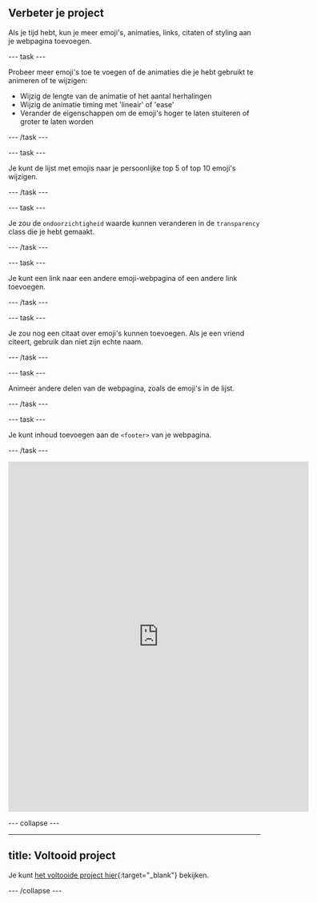 ## Verbeter je project

<div style="display: flex; flex-wrap: wrap">
<div style="flex-basis: 200px; flex-grow: 1; margin-right: 15px;">
Als je tijd hebt, kun je meer emoji's, animaties, links, citaten of styling aan je webpagina toevoegen. 
</div>
</div>

--- task ---

Probeer meer emoji's toe te voegen of de animaties die je hebt gebruikt te animeren of te wijzigen:

- Wijzig de lengte van de animatie of het aantal herhalingen
- Wijzig de animatie timing met 'lineair' of 'ease'
- Verander de eigenschappen om de emoji's hoger te laten stuiteren of groter te laten worden

--- /task ---

--- task ---

Je kunt de lijst met emojis naar je persoonlijke top 5 of top 10 emoji's wijzigen.

--- /task ---

--- task ---

Je zou de `ondoorzichtigheid` waarde kunnen veranderen in de `transparency` class die je hebt gemaakt.

--- /task ---

--- task ---

Je kunt een link naar een andere emoji-webpagina of een andere link toevoegen.

--- /task ---

--- task ---

Je zou nog een citaat over emoji's kunnen toevoegen. Als je een vriend citeert, gebruik dan niet zijn echte naam.

--- /task ---

--- task ---

Animeer andere delen van de webpagina, zoals de emoji's in de lijst.

--- /task ---

--- task ---

Je kunt inhoud toevoegen aan de `<footer>` van je webpagina.

--- /task ---

<div>
<iframe src="https://editor.raspberrypi.org/nl-NL/embed/viewer/top-5-emoji-list-step-8" width="600" height="700" frameborder="0" marginwidth="0" marginheight="0" allowfullscreen> </iframe>
</div>

--- collapse ---

---
title: Voltooid project
---

Je kunt [het voltooide project hier](https://editor.raspberrypi.org/nl-NL/projects/top-5-emoji-list-complete){:target="_blank"} bekijken.

--- /collapse ---
